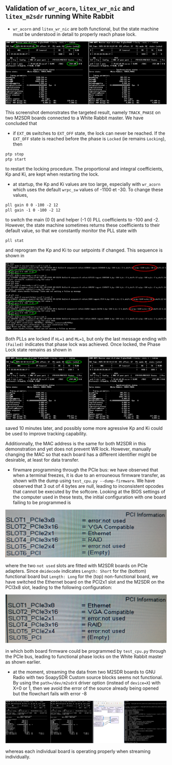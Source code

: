 ## Validation of ``wr_acorn``, ``litex_wr_nic`` and ``litex_m2sdr`` running White Rabbit

* ``wr_acorn`` and ``litex_wr_nic`` are both functional, but the
state machine must be understood in detail to properly reach phase lock.

<img src="2025-10-18-160526_3360x1050_scrot.png">

This screenshot demonstrates the targeted result, namely ``TRACK_PHASE`` on 
two M2SDR boards connected to a White Rabbit master. We have concluded that
* if ``EXT_ON`` switches to ``EXT_OFF`` state, the lock can never be reached.
If the ``EXT_OFF`` state is reached before the phase is ``Locked`` (ie remains
``Locking``), then
```
ptp stop
ptp start
```
to restart the locking procedure. The proportional and integral coefficients,
Kp and Ki, are kept when restarting the lock.
* at startup, the Kp and Ki values are too large, especially with ``wr_acorn``
which uses the default ``wrpc_sw`` values of -1100 et -30. To change these values,
```
pll gain 0 0 -100 -2 12
pll gain -1 0 -100 -2 12
```
to switch the main (0 0) and helper (-1 0) PLL coefficients to -100 and -2. However,
the state machine sometimes returns these coefficients to their default value, so that
we constantly monitor the PLL state with
```
pll stat
```
and reprogram the Kp and Ki to our setpoints if changed. This sequence is shown in

<img src="2025-10-18-160504_3360x1050_scrot.png">

Both PLLs are locked if ``HL=1`` and ``ML=1``, but only the last message ending with
``(Failed)`` indicates that phase lock was achieved. Once locked, the Phase Lock state remains
as shown in

<img src="2025-10-18-161438_3360x1050_scrot.png">

saved 10 minutes later, and possibly some more agressive Kp and Ki could be used to improve tracking
capability.

Additionnally, the MAC address is the same for both M2SDR in this demonstration and yet does not
prevent WR lock. However, manually changing the MAC so that each board
has a different identifier might be desirable, at least for data transfer.
* firwmare programming through the PCIe bus: we have observed that when a terminal freezes, it is due
to an errouneous firmware transfer, as shown with the dump using ``test_cpu.py --dump-firmware``. We
have observed that 3 out of 4 bytes are null, leading to inconsistent opcodes that cannot be executed
by the softcore. Looking at the BIOS settings of the computer used in these tests, the initial
configuration with one board failing to be programmed is

<img src="IMG_20251018_155022_774small.jpg">

where the two ``not used`` slots are fitted with M2SDR boards on PCIe adapters. Since
``dmidecode`` indicates ``Length: Short`` for the (bottom) functional board but
``Length: Long`` for the (top) non-functional board, we have switched the Ethernet board
on the PCI2x1 slot and the M2SDR on the PCI3x8 slot, leading to the following configuration:

<img src="IMG_20251018_155326_359small.jpg">

in which both board firmware could be programmed by ``test_cpu.py`` through the PCIe bus,
leading to functional phase locks on the White Rabbit master as shown earlier.
* at the moment, streaming the data from two M2SDR boards to GNU Radio with two SoapySDR Custom
source blocks seems not functional. By using the ``path=/dev/m2sdrX`` driver option (instead 
of ``device=X``) with X=0 or 1, then we avoid the error of the source already being opened
but the flowchart fails with error -8

<img src="2025-10-18-173457_3360x1050_scrot.png">

whereas each individual board is operating properly when streaming individually.
